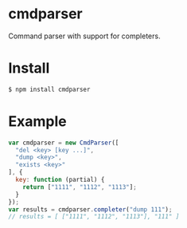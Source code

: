 
# cmdparser

Command parser with support for completers.

# Install

```bash
$ npm install cmdparser
```

# Example

```javascript
var cmdparser = new CmdParser([
  "del <key> [key ...]",
  "dump <key>",
  "exists <key>"
], {
  key: function (partial) {
    return ["1111", "1112", "1113"];
  }
});
var results = cmdparser.completer("dump 111");
// results = [ ["1111", "1112", "1113"], "111" ]
```
